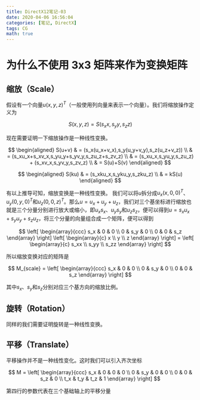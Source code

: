 ```yaml
---
title: DirectX12笔记-03
date: 2020-04-06 16:56:04
categories: [笔记, DirectX]
tags: CG
math: true
---
```


# 为什么不使用 3x3 矩阵来作为变换矩阵

## 缩放（Scale）

假设有一个向量$u(x,y,z)^T$（一般使用列向量来表示一个向量）。我们将缩放操作定义为

$$
S(x,y,z)=S(s_xx,s_yy,s_zz)
$$

现在需要证明一下缩放操作是一种线性变换。

$$
\begin{aligned}
S(u+v)
& = (s_x(u_x+v_x),s_y(u_y+v_y),s_z(u_z+v_z))        \\
& = (s_xu_x+s_xv_x,s_yu_y+s_yv_y,s_zu_z+s_zv_z)     \\
& = (s_xu_x,s_yu_y,s_zu_z) + (s_xv_x,s_yv_y,s_zv_z) \\
& = S(u)+S(v)
\end{aligned}
$$

$$
\begin{aligned}
S(ku)
& = (s_xku_x,s_yku_y,s_zku_z) \\
& = kS(u)
\end{aligned}
$$

有以上推导可知，缩放变换是一种线性变换。
我们可以将$u$拆分成$u_x(x,0,0)^T$、$u_y(0,y,0)^T$和$u_z(0,0,z)^T$。那么$u=u_x+u_y+u_z$，我们对三个基坐标进行缩放也就是三个分量分别进行放大或缩小，即$u_xs_x$、$u_ys_y$和$u_zs_z$，便可以得到$u=s_xu_x+s_yu_y+s_zu_z$，将三个分量的向量组合成一个矩阵，便可以得到

$$
\left[
    \begin{array}{ccc}
    s_x & 0   & 0 \\
    0   & s_y & 0 \\
    0   & 0   & s_z
    \end{array}
\right] \left[
    \begin{array}{c}
    x \\
    y \\
    z
    \end{array}
\right] = \left[
    \begin{array}{c}
    s_xx \\
    s_yy \\
    s_zz
    \end{array}
\right]
$$

所以缩放变换对应的矩阵是

$$
M_{scale} = \left[
    \begin{array}{ccc}
    s_x & 0   & 0 \\
    0   & s_y & 0 \\
    0   & 0   & s_z
    \end{array}
\right]
$$

其中$s_x$、$s_y$和$s_z$分别对应三个基方向的缩放比例。

## 旋转（Rotation）

同样的我们需要证明旋转是一种线性变换。

## 平移（Translate）

平移操作并不是一种线性变化。这时我们可以引入齐次坐标

$$
M = \left[
    \begin{array}{ccc}
    s_x & 0   & 0   & 0  \\
    0   & s_y & 0   & 0  \\
    0   & 0   & s_z & 0 \\
    t_x & t_y & t_z & 1
    \end{array}
\right]
$$

第四行的参数代表在三个基础轴上的平移分量
